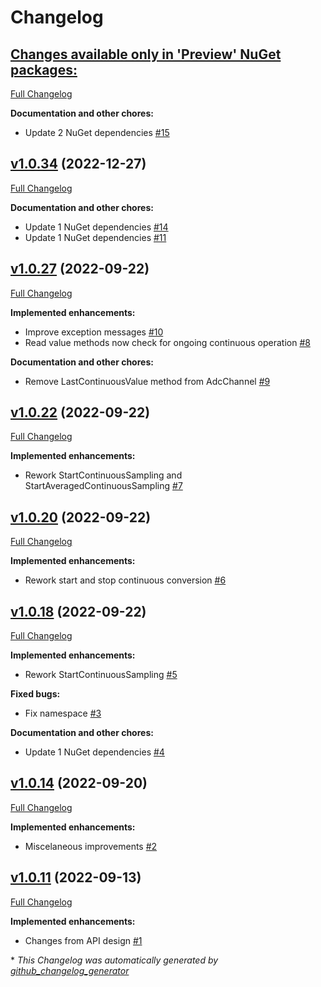 # Changelog

## [**Changes available only in 'Preview' NuGet packages:**](https://github.com/nanoframework/nanoFramework.GiantGecko.Adc/tree/HEAD)

[Full Changelog](https://github.com/nanoframework/nanoFramework.GiantGecko.Adc/compare/v1.0.34...HEAD)

**Documentation and other chores:**

- Update 2 NuGet dependencies [\#15](https://github.com/nanoframework/nanoFramework.GiantGecko.Adc/pull/15)

## [v1.0.34](https://github.com/nanoframework/nanoFramework.GiantGecko.Adc/tree/v1.0.34) (2022-12-27)

[Full Changelog](https://github.com/nanoframework/nanoFramework.GiantGecko.Adc/compare/v1.0.27...v1.0.34)

**Documentation and other chores:**

- Update 1 NuGet dependencies [\#14](https://github.com/nanoframework/nanoFramework.GiantGecko.Adc/pull/14)
- Update 1 NuGet dependencies [\#11](https://github.com/nanoframework/nanoFramework.GiantGecko.Adc/pull/11)

## [v1.0.27](https://github.com/nanoframework/nanoFramework.GiantGecko.Adc/tree/v1.0.27) (2022-09-22)

[Full Changelog](https://github.com/nanoframework/nanoFramework.GiantGecko.Adc/compare/v1.0.22...v1.0.27)

**Implemented enhancements:**

- Improve exception messages [\#10](https://github.com/nanoframework/nanoFramework.GiantGecko.Adc/pull/10)
- Read value methods now check for ongoing continuous operation [\#8](https://github.com/nanoframework/nanoFramework.GiantGecko.Adc/pull/8)

**Documentation and other chores:**

- Remove LastContinuousValue method from AdcChannel [\#9](https://github.com/nanoframework/nanoFramework.GiantGecko.Adc/pull/9)

## [v1.0.22](https://github.com/nanoframework/nanoFramework.GiantGecko.Adc/tree/v1.0.22) (2022-09-22)

[Full Changelog](https://github.com/nanoframework/nanoFramework.GiantGecko.Adc/compare/v1.0.20...v1.0.22)

**Implemented enhancements:**

- Rework StartContinuousSampling and StartAveragedContinuousSampling [\#7](https://github.com/nanoframework/nanoFramework.GiantGecko.Adc/pull/7)

## [v1.0.20](https://github.com/nanoframework/nanoFramework.GiantGecko.Adc/tree/v1.0.20) (2022-09-22)

[Full Changelog](https://github.com/nanoframework/nanoFramework.GiantGecko.Adc/compare/v1.0.18...v1.0.20)

**Implemented enhancements:**

- Rework start and stop continuous conversion [\#6](https://github.com/nanoframework/nanoFramework.GiantGecko.Adc/pull/6)

## [v1.0.18](https://github.com/nanoframework/nanoFramework.GiantGecko.Adc/tree/v1.0.18) (2022-09-22)

[Full Changelog](https://github.com/nanoframework/nanoFramework.GiantGecko.Adc/compare/v1.0.14...v1.0.18)

**Implemented enhancements:**

- Rework StartContinuousSampling [\#5](https://github.com/nanoframework/nanoFramework.GiantGecko.Adc/pull/5)

**Fixed bugs:**

- Fix namespace [\#3](https://github.com/nanoframework/nanoFramework.GiantGecko.Adc/pull/3)

**Documentation and other chores:**

- Update 1 NuGet dependencies [\#4](https://github.com/nanoframework/nanoFramework.GiantGecko.Adc/pull/4)

## [v1.0.14](https://github.com/nanoframework/nanoFramework.GiantGecko.Adc/tree/v1.0.14) (2022-09-20)

[Full Changelog](https://github.com/nanoframework/nanoFramework.GiantGecko.Adc/compare/v1.0.11...v1.0.14)

**Implemented enhancements:**

- Miscelaneous improvements [\#2](https://github.com/nanoframework/nanoFramework.GiantGecko.Adc/pull/2)

## [v1.0.11](https://github.com/nanoframework/nanoFramework.GiantGecko.Adc/tree/v1.0.11) (2022-09-13)

[Full Changelog](https://github.com/nanoframework/nanoFramework.GiantGecko.Adc/compare/45381c6c92cea2ac88f31c25c92c42fdb1626183...v1.0.11)

**Implemented enhancements:**

- Changes from API design [\#1](https://github.com/nanoframework/nanoFramework.GiantGecko.Adc/pull/1)



\* *This Changelog was automatically generated by [github_changelog_generator](https://github.com/github-changelog-generator/github-changelog-generator)*
